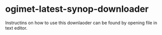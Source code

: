 # ogimet-latest-synop-downloader

Instructins on how to use this downlaoder can be found by opening file in text editor.
